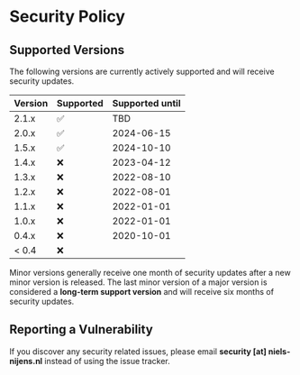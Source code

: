 # Security Policy

## Supported Versions

The following versions are currently actively supported and
will receive security updates.

| Version | Supported          | Supported until |
|---------|--------------------|-----------------|
| 2.1.x   | :white_check_mark: | TBD             |
| 2.0.x   | :white_check_mark: | 2024-06-15      |
| 1.5.x   | :white_check_mark: | 2024-10-10      |
| 1.4.x   | :x:                | 2023-04-12      |
| 1.3.x   | :x:                | 2022-08-10      |
| 1.2.x   | :x:                | 2022-08-01      |
| 1.1.x   | :x:                | 2022-01-01      |
| 1.0.x   | :x:                | 2022-01-01      |
| 0.4.x   | :x:                | 2020-10-01      |
| < 0.4   | :x:                |                 |

Minor versions generally receive one month of security updates after
a new minor version is released. The last minor version of a major version
is considered a **long-term support version** and will receive
six months of security updates.

## Reporting a Vulnerability

If you discover any security related issues, please email
**security [at] niels-nijens.nl** instead of using the issue tracker.
